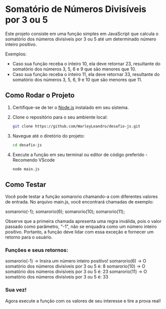 # Somatório de Números Divisíveis por 3 ou 5

Este projeto consiste em uma função simples em JavaScript que calcula o somatório dos números divisíveis por 3 ou 5 até um determinado número inteiro positivo.

Exemplos:

- Caso sua função receba o inteiro 10, ela deve retornar 23, resultante do somatório dos números 3, 5, 6 e
  9 que são menores que 10.
- Caso sua função receba o inteiro 11, ela deve retornar 33, resultante do somatório dos números 3, 5, 6, 9
  e 10 que são menores que 11.

## Como Rodar o Projeto

1. Certifique-se de ter o [Node.js](https://nodejs.org/) instalado em seu sistema.

2. Clone o repositório para o seu ambiente local:

   ```bash
   git clone https://github.com/WarleyLeandro/desafio-js.git

   ```

3. Navegue até o diretório do projeto:

   ```bash
   cd desafio-js

   ```

4. Execute a função em seu terminal ou editor de código preferido - Recomendo VScode

   ```bash
   node main.js
   ```

## Como Testar

Você pode testar a função somarorio chamando-a com diferentes valores de entrada. No arquivo main.js, você encontrará chamadas de exemplo:

somarorio(-1);
somarorio(6);
somarorio(10);
somarorio(11);

Observe que a primeira chamada apresenta uma regra inválida, pois o valor passado como parâmetro, "-1", não se enquadra como um número inteiro positivo. Portanto, a função deve lidar com essa exceção e fornecer um retorno para o usuário.

### Funções e seus retornos:

somarorio(-1) -> Insira um número inteiro positivo!
somarorio(6) -> O somatório dos números divisíveis por 3 ou 5 é: 8
somarorio(10) -> O somatório dos números divisíveis por 3 ou 5 é: 23
somarorio(11) -> O somatório dos números divisíveis por 3 ou 5 é: 33

### Sua vez!

Agora execute a função com os valores de seu interesse e tire a prova real!
